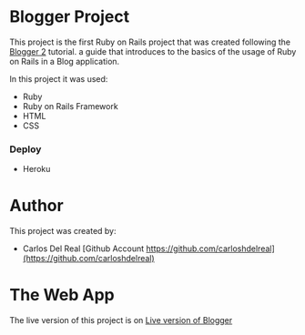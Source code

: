 # Blogger Project

This project is the first Ruby on Rails project that was created following the [Blogger 2](http://tutorials.jumpstartlab.com/projects/blogger.html) tutorial. a guide that introduces to the basics of the usage of Ruby on Rails in a Blog application.

In this project it was used:

* Ruby
* Ruby on Rails Framework
* HTML
* CSS

### Deploy

* Heroku

# Author

This project was created by:

* Carlos Del Real [Github Account https://github.com/carloshdelreal](https://github.com/carloshdelreal)

# The Web App

The live version of this project is on [Live version of Blogger](https://murmuring-plateau-19342.herokuapp.com/)

